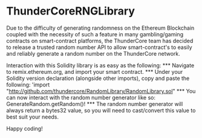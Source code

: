 # ThunderCoreRNGLibrary

Due to the difficulty of generating randomness on the Ethereum Blockchain coupled with the necessity of such a feature in many gambling/gaming contracts on smart-contract platforms, the ThunderCore team has decided to release a trusted random number API to allow smart-contract's to easily and reliably generate a random number on the ThunderCore network.

Interaction with this Solidity library is as easy as the following:
*** Navigate to remix.ethereum.org, and import your smart contract.
*** Under your Solidity version declaration (alongside other imports), copy and paste the following: 
'import "http://github.com/thundercore/RandomLibrary/RandomLibrary.sol"
*** You can now interact with the random number generator like so: GenerateRandom.getRandom()!
*** The random number generator will always return a bytes32 value, so you will need to cast/convert this value to best suit your needs.

Happy coding!
